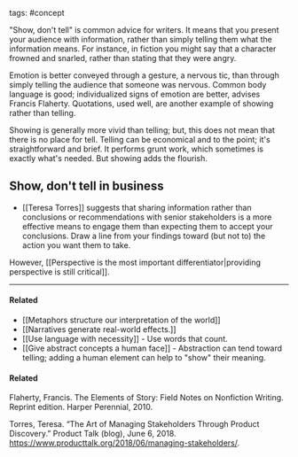 tags: #concept 

"Show, don't tell" is common advice for writers. It means that you present your audience with information, rather than simply telling them what the information means. For instance, in fiction you might say that a character frowned and snarled, rather than stating that they were angry.

Emotion is better conveyed through a gesture, a nervous tic, than through simply telling the audience that someone was nervous. Common body language is good; individualized signs of emotion are better, advises Francis Flaherty. Quotations, used well, are another example of showing rather than telling.

Showing is generally more vivid than telling; but, this does not mean that there is no place for tell. Telling can be economical and to the point; it's straightforward and brief. It performs grunt work, which sometimes is exactly what's needed. But showing adds the flourish. 



## Show, don't tell in business
- [[Teresa Torres]] suggests that sharing information rather than conclusions or recommendations with senior stakeholders is a more effective means to engage them than expecting them to accept your conclusions. Draw a line from your findings toward (but not to) the action you want them to take.

However, [[Perspective is the most important differentiator|providing perspective is still critical]]. 

--- 
#### Related
- [[Metaphors structure our interpretation of the world]]
- [[Narratives generate real-world effects.]]
- [[Use language with necessity]] - Use words that count. 
- [[Give abstract concepts a human face]] - Abstraction can tend toward telling; adding a human element can help to "show" their meaning. 

#### Related
Flaherty, Francis. The Elements of Story: Field Notes on Nonfiction Writing. Reprint edition. Harper Perennial, 2010.

Torres, Teresa. “The Art of Managing Stakeholders Through Product Discovery.” Product Talk (blog), June 6, 2018. https://www.producttalk.org/2018/06/managing-stakeholders/.